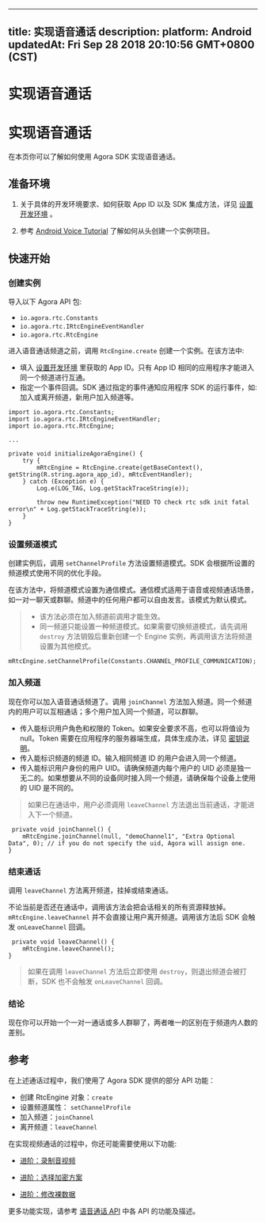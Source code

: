 
---
title: 实现语音通话
description: 
platform: Android
updatedAt: Fri Sep 28 2018 20:10:56 GMT+0800 (CST)
---
# 实现语音通话
# 实现语音通话

在本页你可以了解如何使用 Agora SDK 实现语音通话。

## 准备环境

1.  关于具体的开发环境要求、如何获取 App ID 以及 SDK 集成方法，详见 [设置开发环境](../../cn/Quickstart%20Guide/android_audio.md) 。

2.  参考 [Android Voice Tutorial](https://github.com/AgoraIO/Agora-Android-Voice-Tutorial-1to1) 了解如何从头创建一个实例项目。


## 快速开始

### 创建实例

导入以下 Agora API 包:

-   `io.agora.rtc.Constants`
-   `io.agora.rtc.IRtcEngineEventHandler`
-   `io.agora.rtc.RtcEngine`


进入语音通话频道之前，调用 `RtcEngine.create` 创建一个实例。在该方法中:

-   填入 [设置开发环境](../../cn/Quickstart%20Guide/android_audio.md) 里获取的 App ID。只有 App ID 相同的应用程序才能进入同一个频道进行互通。
-   指定一个事件回调。SDK 通过指定的事件通知应用程序 SDK 的运行事件，如: 加入或离开频道，新用户加入频道等。


```
import io.agora.rtc.Constants;
import io.agora.rtc.IRtcEngineEventHandler;
import io.agora.rtc.RtcEngine;

...

private void initializeAgoraEngine() {
    try {
        mRtcEngine = RtcEngine.create(getBaseContext(), getString(R.string.agora_app_id), mRtcEventHandler);
    } catch (Exception e) {
        Log.e(LOG_TAG, Log.getStackTraceString(e));

        throw new RuntimeException("NEED TO check rtc sdk init fatal error\n" + Log.getStackTraceString(e));
    }
}
```

### 设置频道模式

创建实例后，调用 `setChannelProfile` 方法设置频道模式。SDK 会根据所设置的频道模式使用不同的优化手段。 

在该方法中，将频道模式设置为通信模式。通信模式适用于语音或视频通话场景，如一对一聊天或群聊。频道中的任何用户都可以自由发言。该模式为默认模式。

> - 该方法必须在加入频道前调用才能生效。
> - 同一频道只能设置一种频道模式。如果需要切换频道模式，请先调用 `destroy` 方法销毁后重新创建一个 Engine 实例，再调用该方法将频道设置为其他模式。

```
mRtcEngine.setChannelProfile(Constants.CHANNEL_PROFILE_COMMUNICATION);
```

### 加入频道

现在你可以加入语音通话频道了。调用 `joinChannel` 方法加入频道。同一个频道内的用户可以互相通话；多个用户加入同一个频道，可以群聊。

-   传入能标识用户角色和权限的 Token。如果安全要求不高，也可以将值设为 null。Token 需要在应用程序的服务器端生成，具体生成办法，详见 [密钥说明](../../cn/Agora%20Platform/token.md)。
-   传入能标识频道的频道 ID。输入相同频道 ID 的用户会进入同一个频道。
-   传入能标识用户身份的用户 UID。请确保频道内每个用户的 UID 必须是独一无二的。如果想要从不同的设备同时接入同一个频道，请确保每个设备上使用的 UID 是不同的。

> 如果已在通话中，用户必须调用 `leaveChannel` 方法退出当前通话，才能进入下一个频道。


```
 private void joinChannel() {
    mRtcEngine.joinChannel(null, "demoChannel1", "Extra Optional Data", 0); // if you do not specify the uid, Agora will assign one.
}
```

### 结束通话

调用 `leaveChannel` 方法离开频道，挂掉或结束通话。

不论当前是否还在通话中，调用该方法会把会话相关的所有资源释放掉。`mRtcEngine.leaveChannel` 并不会直接让用户离开频道。调用该方法后 SDK 会触发 `onLeaveChannel` 回调。

```
 private void leaveChannel() {
    mRtcEngine.leaveChannel();
}
```

> 如果在调用 `leaveChannel` 方法后立即使用 `destroy`，则退出频道会被打断，SDK 也不会触发 `onLeaveChannel` 回调。

### 结论

现在你可以开始一个一对一通话或多人群聊了，两者唯一的区别在于频道内人数的差别。

## 参考

在上述通话过程中，我们使用了 Agora SDK 提供的部分 API 功能：

-   创建 RtcEngine 对象：`create`
-  设置频道属性： `setChannelProfile`
-   加入频道：`joinChannel`
-   离开频道：`leaveChannel`


在实现视频通话的过程中，你还可能需要使用以下功能:

-   [进阶：录制音视频](../../cn/Quickstart%20Guide/recording_voice_video.md)

-   [进阶：选择加密方案](../../cn/Quickstart%20Guide/encryption_android_agora.md)

-   [进阶：修改裸数据](../../cn/Quickstart%20Guide/rawdata_android.md)


更多功能实现，请参考 [语音通话 API](https://docs.agora.io/cn/Voice/API%20Reference/java/index.html) 中各 API 的功能及描述。


